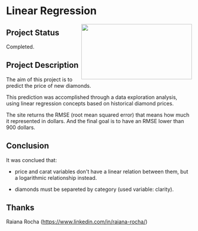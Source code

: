 # Linear Regression

<img align="right" src="https://tse3.mm.bing.net/th?id=OIP.MyN-7gobSbPiDqXMo0WcBgHaED&pid=Api&P=0&w=315&h=173"  width="300" height="150">

## Project Status

Completed.

## Project Description

The aim of this project is to predict the price of new diamonds.

This prediction was accomplished through a data exploration analysis, using linear regression concepts based on historical diamond prices.

The site returns the RMSE (root mean squared error) that means how much it represented in dollars. And the final goal is to have an RMSE lower than 900 dollars.

## Conclusion

It was conclued that:

- price and carat variables don't have a linear relation between them, but a logarithmic relationship instead.

- diamonds must be separeted by category (used variable: clarity).

## Thanks

Raiana Rocha (https://www.linkedin.com/in/raiana-rocha/)
